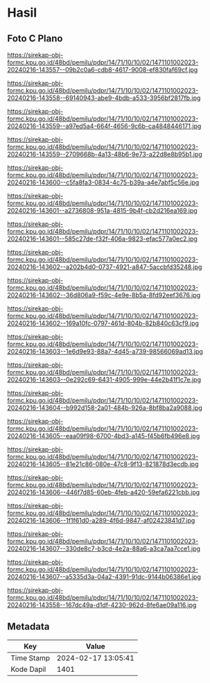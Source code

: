# Hasil

## Foto C Plano

https://sirekap-obj-formc.kpu.go.id/48bd/pemilu/pdpr/14/71/10/10/02/1471101002023-20240216-143557--09b2c0a6-cdb8-4617-9008-ef830faf69cf.jpg

https://sirekap-obj-formc.kpu.go.id/48bd/pemilu/pdpr/14/71/10/10/02/1471101002023-20240216-143558--69140943-abe9-4bdb-a533-3956bf2817fb.jpg

https://sirekap-obj-formc.kpu.go.id/48bd/pemilu/pdpr/14/71/10/10/02/1471101002023-20240216-143559--a97ed5a4-664f-4656-9c6b-ca4848446171.jpg

https://sirekap-obj-formc.kpu.go.id/48bd/pemilu/pdpr/14/71/10/10/02/1471101002023-20240216-143559--2709668b-4a13-48b6-9e73-a22d8e8b95b1.jpg

https://sirekap-obj-formc.kpu.go.id/48bd/pemilu/pdpr/14/71/10/10/02/1471101002023-20240216-143600--c5fa8fa3-0834-4c75-b39a-a4e7abf5c56e.jpg

https://sirekap-obj-formc.kpu.go.id/48bd/pemilu/pdpr/14/71/10/10/02/1471101002023-20240216-143601--a2736808-951a-4815-9b4f-cb2d216ea169.jpg

https://sirekap-obj-formc.kpu.go.id/48bd/pemilu/pdpr/14/71/10/10/02/1471101002023-20240216-143601--585c27de-f32f-406a-9823-efac577a0ec2.jpg

https://sirekap-obj-formc.kpu.go.id/48bd/pemilu/pdpr/14/71/10/10/02/1471101002023-20240216-143602--a202b4d0-0737-4921-a847-5accbfd35248.jpg

https://sirekap-obj-formc.kpu.go.id/48bd/pemilu/pdpr/14/71/10/10/02/1471101002023-20240216-143602--36d806a9-f59c-4e9e-8b5a-8fd92eef3676.jpg

https://sirekap-obj-formc.kpu.go.id/48bd/pemilu/pdpr/14/71/10/10/02/1471101002023-20240216-143602--169a10fc-0797-461d-804b-82b840c63cf9.jpg

https://sirekap-obj-formc.kpu.go.id/48bd/pemilu/pdpr/14/71/10/10/02/1471101002023-20240216-143603--1e6d9e93-88a7-4d45-a739-98566069ad13.jpg

https://sirekap-obj-formc.kpu.go.id/48bd/pemilu/pdpr/14/71/10/10/02/1471101002023-20240216-143603--0e292c69-6431-4905-999e-44e2b41f1c7e.jpg

https://sirekap-obj-formc.kpu.go.id/48bd/pemilu/pdpr/14/71/10/10/02/1471101002023-20240216-143604--b992d158-2a01-484b-926a-8bf8ba2a9088.jpg

https://sirekap-obj-formc.kpu.go.id/48bd/pemilu/pdpr/14/71/10/10/02/1471101002023-20240216-143605--eaa09f98-6700-4bd3-a145-f45b6fb496e8.jpg

https://sirekap-obj-formc.kpu.go.id/48bd/pemilu/pdpr/14/71/10/10/02/1471101002023-20240216-143605--81e21c86-080e-47c8-9f13-821878d3ecdb.jpg

https://sirekap-obj-formc.kpu.go.id/48bd/pemilu/pdpr/14/71/10/10/02/1471101002023-20240216-143606--446f7d85-60eb-4feb-a420-59efa6221cbb.jpg

https://sirekap-obj-formc.kpu.go.id/48bd/pemilu/pdpr/14/71/10/10/02/1471101002023-20240216-143606--1f1f61d0-a289-4f6d-9847-af02423841d7.jpg

https://sirekap-obj-formc.kpu.go.id/48bd/pemilu/pdpr/14/71/10/10/02/1471101002023-20240216-143607--330de8c7-b3cd-4e2a-88a6-a3ca7aa7cce1.jpg

https://sirekap-obj-formc.kpu.go.id/48bd/pemilu/pdpr/14/71/10/10/02/1471101002023-20240216-143607--a5335d3a-04a2-4391-91dc-9144b06386e1.jpg

https://sirekap-obj-formc.kpu.go.id/48bd/pemilu/pdpr/14/71/10/10/02/1471101002023-20240216-143558--167dc49a-d1df-4230-962d-8fe6ae09a116.jpg


## Metadata

| Key        | Value               |
| ---------- | ------------------- |
| Time Stamp | 2024-02-17 13:05:41 |
| Kode Dapil | 1401                |



